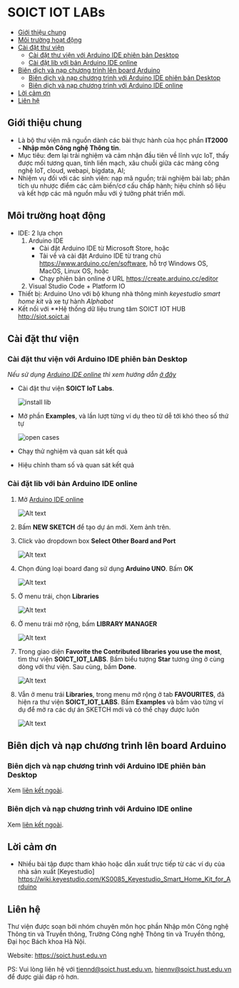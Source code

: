 # SOICT IOT LABs

- [Giới thiệu chung](#giới-thiệu-chung)
- [Môi trường hoạt động](#môi-trường-hoạt-động)
- [Cài đặt thư viện](#cài-đặt-thư-viện)
  - [Cài đặt thư viện với Arduino IDE phiên bản Desktop](#cài-đặt-thư-viện-với-arduino-ide-phiên-bản-desktop)
  - [Cài đặt lib với bản Arduino IDE online](#cài-đặt-lib-với-bản-arduino-ide-online)
- [Biên dịch và nạp chương trình lên board Arduino](#biên-dịch-và-nạp-chương-trình-lên-board-arduino)
  - [Biên dịch và nạp chương trình với Arduino IDE phiên bản Desktop](#biên-dịch-và-nạp-chương-trình-với-arduino-ide-phiên-bản-desktop)
  - [Biên dịch và nạp chương trình với Arduino IDE online](#biên-dịch-và-nạp-chương-trình-với-arduino-ide-online)
- [Lời cảm ơn](#lời-cảm-ơn)
- [Liên hệ](#liên-hệ)

## Giới thiệu chung

- Là bộ thư viện mã nguồn dành các bài thực hành của học phần **IT2000 - Nhập môn Công nghệ Thông tin**.
- Mục tiêu: đem lại trải nghiệm và cảm nhận đầu tiên về lĩnh vực IoT, thấy được mối tương quan, tính liền mạch, xâu chuỗi giữa các mảng công nghệ IoT, cloud, webapi, bigdata, AI;
- Nhiệm vụ đối với các sinh viên: nạp mã nguồn; trải nghiệm bài lab; phân tích ưu nhược điểm các cảm biến/cơ cấu chấp hành; hiệu chỉnh số liệu và kết hợp các mã nguồn mẫu với ý tưởng phát triển mới.

## Môi trường hoạt động

- IDE: 2 lựa chọn
   1. Arduino IDE
      - Cài đặt Arduino IDE từ Microsoft Store, hoặc
      - Tải về và cài đặt Arduino IDE từ trang chủ <https://www.arduino.cc/en/software>, hỗ trợ Windows OS, MacOS, Linux OS, hoặc
      - Chạy phiên bản online ở URL <https://create.arduino.cc/editor>
   2. Visual Studio Code + Platform IO
- Thiết bị: Arduino Uno với bộ khung nhà thông minh *keyestudio smart home kit*   và xe tự hành *Alphabot*
- Kết nối với **Hệ thống dữ liệu trung tâm SOICT IOT HUB <http://siot.soict.ai>

## Cài đặt thư viện

### Cài đặt thư viện với Arduino IDE phiên bản Desktop

*Nếu sử dụng [Arduino IDE online](https://create.arduino.cc/editor) thì xem hướng dẫn [ở đây](#cài-đặt-lib-với-bản-arduino-ide-online)*

- Cài đặt thư viện **SOICT IoT Labs**.

  ![install lib](images/installlib.png)
- Mở phần **Examples**, và lần lượt từng ví dụ theo từ dễ tới khó theo số thứ tự

  ![open cases](images/opencases.png)
- Chạy thử nghiệm và quan sát kết quả
- Hiệu chỉnh tham số và quan sát kết quả

### Cài đặt lib với bản Arduino IDE online

1. Mở [Arduino IDE online](https://create.arduino.cc/editor)

   ![Alt text](images/openonline.png)

2. Bấm **NEW SKETCH** để tạo dự án mới. Xem ảnh trên.

3. Click vào dropdown box **Select Other Board and Port**

   ![Alt text](images/selectboard.png)
4. Chọn đúng loại board đang sử dụng **Arduino UNO**. Bấm **OK**

   ![Alt text](images/uno.png)

5. Ở menu trái, chọn **Libraries**

   ![Alt text](images/librariesitem.png)

6. Ở menu trái mở rộng, bấm **LIBRARY MANAGER**

   ![Alt text](images/librarybutton.png)

7. Trong giao diện **Favorite the Contributed libraries you use the most**, tìm thư viện **SOICT_IOT_LABS**.
   Bấm biểu tượng **Star** tương ứng ở cùng dòng với thư viện.
   Sau cùng, bấm **Done**.

   ![Alt text](images/searchlib.png)

8. Vẫn ở menu trái **Libraries**,  trong menu mở rộng ở tab **FAVOURITES**, đã hiện ra thư viện  **SOICT_IOT_LABS**. Bấm **Examples** và bấm vào từng ví dụ để mở ra các dự án SKETCH mới và có thể chạy được luôn

   ![Alt text](images/opencases2.png)

## Biên dịch và nạp chương trình lên board Arduino

### Biên dịch và nạp chương trình với Arduino IDE phiên bản Desktop

Xem [liên kết ngoài](http://arduino.vn/bai-viet/402-huong-dan-nap-chuong-trinh-don-gian-cho-arduino-uno-r3).

### Biên dịch và nạp chương trình với Arduino IDE online

Xem [liên kết ngoài](http://arduino.vn/tutorial/1333-lap-trinh-arduino-tren-may-voi-arduino-create-su-thay-tam-thoi-cho-codebender).

## Lời cảm ơn

- Nhiều bài tập được tham khảo hoặc dẫn xuất trực tiếp từ các ví dụ của nhà sản xuất [Keyestudio] <https://wiki.keyestudio.com/KS0085_Keyestudio_Smart_Home_Kit_for_Arduino>

## Liên hệ

Thư viện được soạn bởi nhóm chuyên môn học phần Nhập môn Công nghệ Thông tin và Truyền thông, Trường Công nghệ Thông tin và Truyền thông, Đại học Bách khoa Hà Nội.

Website: <https://soict.hust.edu.vn>

PS: Vui lòng liên hệ với <tiennd@soict.hust.edu.vn>, <hiennv@soict.hust.edu.vn> để được giải đáp rõ hơn.
